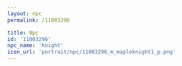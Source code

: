 ```yaml
---
layout: npc
permalink: /11003296

title: Npc
id: '11003296'
npc_name: 'Knight'
icon_url: 'portrait/npc/11003296_m_mapleknight1_p.png'
---
```

